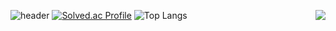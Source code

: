 <!--
**yegenie2/yegenie2** is a ✨ _special_ ✨ repository because its `README.md` (this file) appears on your GitHub profile.

Here are some ideas to get you started:

- 🔭 I’m currently working on ...
- 🌱 I’m currently learning ...
- 👯 I’m looking to collaborate on ...
- 🤔 I’m looking for help with ...
- 💬 Ask me about ...
- 📫 How to reach me: ...
- 😄 Pronouns: ...
- ⚡ Fun fact: ...
-->

![header](https://capsule-render.vercel.app/api?type=waving&color=auto&height=300&section=header&text=genie%20&fontSize=90)
[![Solved.ac Profile](http://mazassumnida.wtf/api/v2/generate_badge?boj=geniest92)](https://solved.ac/geniest92/)
![Top Langs](https://github-readme-stats.vercel.app/api/top-langs/?username=yegenie2&layout=compact&theme=radical)
<img align='right' src="http://mazassumnida.wtf/api/v2/generate_badge?boj=geniest92">


